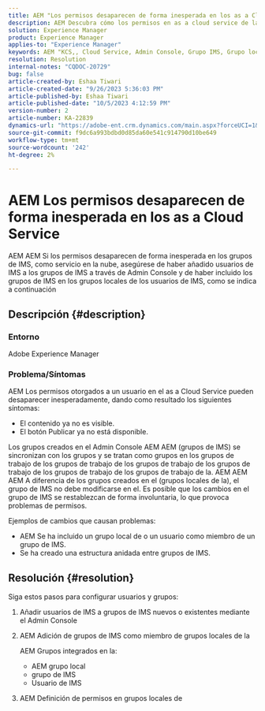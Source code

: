 ```yaml
---
title: AEM "Los permisos desaparecen de forma inesperada en los as a Cloud Service"
description: AEM Descubra cómo los permisos en as a cloud service de la de pueden desaparecer, lo que provoca invisibilidad del contenido y la falta de opciones de publicación.
solution: Experience Manager
product: Experience Manager
applies-to: "Experience Manager"
keywords: AEM "KCS,, Cloud Service, Admin Console, Grupo IMS, Grupo local"
resolution: Resolution
internal-notes: "CQDOC-20729"
bug: false
article-created-by: Eshaa Tiwari
article-created-date: "9/26/2023 5:36:03 PM"
article-published-by: Eshaa Tiwari
article-published-date: "10/5/2023 4:12:59 PM"
version-number: 2
article-number: KA-22839
dynamics-url: "https://adobe-ent.crm.dynamics.com/main.aspx?forceUCI=1&pagetype=entityrecord&etn=knowledgearticle&id=26b81524-935c-ee11-be6f-6045bd006704"
source-git-commit: f9dc6a993bdbd0d85da60e541c914790d10be649
workflow-type: tm+mt
source-wordcount: '242'
ht-degree: 2%

---
```


# AEM Los permisos desaparecen de forma inesperada en los as a Cloud Service


AEM AEM Si los permisos desaparecen de forma inesperada en los grupos de IMS, como servicio en la nube, asegúrese de haber añadido usuarios de IMS a los grupos de IMS a través de Admin Console y de haber incluido los grupos de IMS en los grupos locales de los usuarios de IMS, como se indica a continuación

## Descripción {#description}


### Entorno

Adobe Experience Manager

### <b>Problema/</b>Síntomas

AEM Los permisos otorgados a un usuario en el as a Cloud Service pueden desaparecer inesperadamente, dando como resultado los siguientes síntomas:

- El contenido ya no es visible.
- El botón Publicar ya no está disponible.


Los grupos creados en el Admin Console AEM AEM (grupos de IMS) se sincronizan con los grupos y se tratan como grupos en los grupos de trabajo de los grupos de trabajo de los grupos de trabajo de los grupos de trabajo de los grupos de trabajo de los grupos de trabajo de la. AEM AEM AEM A diferencia de los grupos creados en el (grupos locales de la), el grupo de IMS no debe modificarse en el. Es posible que los cambios en el grupo de IMS se restablezcan de forma involuntaria, lo que provoca problemas de permisos.

Ejemplos de cambios que causan problemas:

- AEM Se ha incluido un grupo local de o un usuario como miembro de un grupo de IMS.
- Se ha creado una estructura anidada entre grupos de IMS.



## Resolución {#resolution}


Siga estos pasos para configurar usuarios y grupos:

1. Añadir usuarios de IMS a grupos de IMS nuevos o existentes mediante el Admin Console
2. AEM Adición de grupos de IMS como miembro de grupos locales de la

   AEM Grupos integrados en la:

   - AEM grupo local
   - grupo de IMS
   - Usuario de IMS
3. AEM Definición de permisos en grupos locales de

